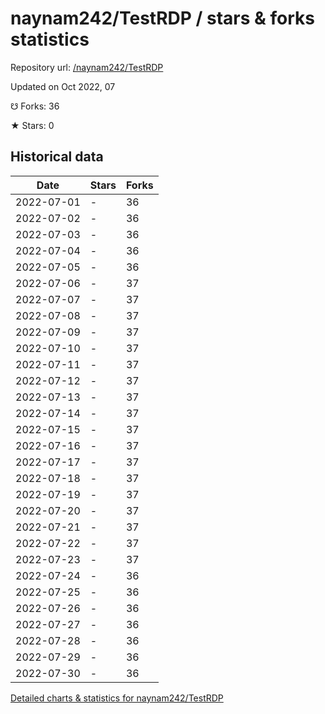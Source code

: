 # naynam242/TestRDP / stars & forks statistics

Repository url: [/naynam242/TestRDP](https://github.com/naynam242/TestRDP)

Updated on Oct 2022, 07

☋ Forks: 36

★ Stars: 0

## Historical data
| Date | Stars | Forks |
|------|-------|-------|
| 2022-07-01 | - | 36 | 
| 2022-07-02 | - | 36 | 
| 2022-07-03 | - | 36 | 
| 2022-07-04 | - | 36 | 
| 2022-07-05 | - | 36 | 
| 2022-07-06 | - | 37 | 
| 2022-07-07 | - | 37 | 
| 2022-07-08 | - | 37 | 
| 2022-07-09 | - | 37 | 
| 2022-07-10 | - | 37 | 
| 2022-07-11 | - | 37 | 
| 2022-07-12 | - | 37 | 
| 2022-07-13 | - | 37 | 
| 2022-07-14 | - | 37 | 
| 2022-07-15 | - | 37 | 
| 2022-07-16 | - | 37 | 
| 2022-07-17 | - | 37 | 
| 2022-07-18 | - | 37 | 
| 2022-07-19 | - | 37 | 
| 2022-07-20 | - | 37 | 
| 2022-07-21 | - | 37 | 
| 2022-07-22 | - | 37 | 
| 2022-07-23 | - | 37 | 
| 2022-07-24 | - | 36 | 
| 2022-07-25 | - | 36 | 
| 2022-07-26 | - | 36 | 
| 2022-07-27 | - | 36 | 
| 2022-07-28 | - | 36 | 
| 2022-07-29 | - | 36 | 
| 2022-07-30 | - | 36 | 


[Detailed charts & statistics for naynam242/TestRDP](https://reviewgithub.com/rep/naynam242/TestRDP)
